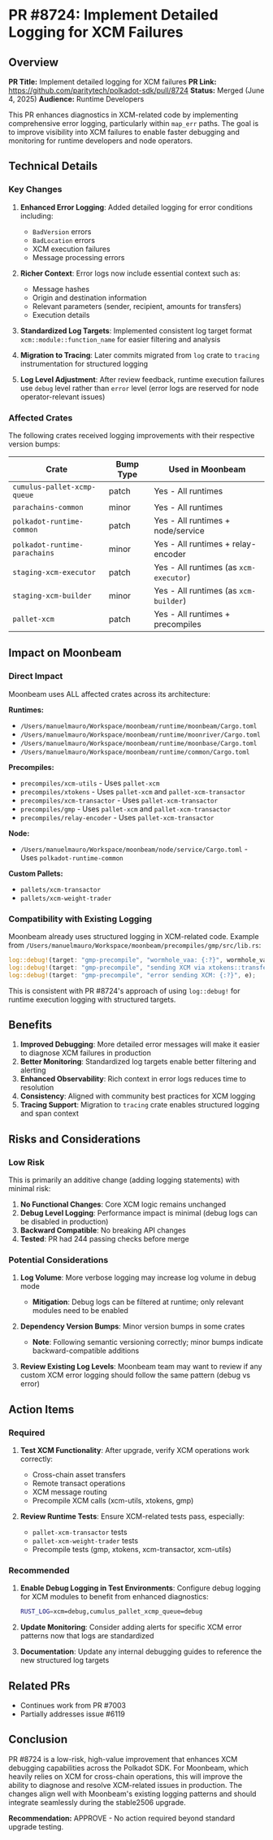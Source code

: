 # PR #8724: Implement Detailed Logging for XCM Failures

## Overview

**PR Title:** Implement detailed logging for XCM failures
**PR Link:** https://github.com/paritytech/polkadot-sdk/pull/8724
**Status:** Merged (June 4, 2025)
**Audience:** Runtime Developers

This PR enhances diagnostics in XCM-related code by implementing comprehensive error logging, particularly within `map_err` paths. The goal is to improve visibility into XCM failures to enable faster debugging and monitoring for runtime developers and node operators.

## Technical Details

### Key Changes

1. **Enhanced Error Logging**: Added detailed logging for error conditions including:
   - `BadVersion` errors
   - `BadLocation` errors
   - XCM execution failures
   - Message processing errors

2. **Richer Context**: Error logs now include essential context such as:
   - Message hashes
   - Origin and destination information
   - Relevant parameters (sender, recipient, amounts for transfers)
   - Execution details

3. **Standardized Log Targets**: Implemented consistent log target format `xcm::module::function_name` for easier filtering and analysis

4. **Migration to Tracing**: Later commits migrated from `log` crate to `tracing` instrumentation for structured logging

5. **Log Level Adjustment**: After review feedback, runtime execution failures use `debug` level rather than `error` level (error logs are reserved for node operator-relevant issues)

### Affected Crates

The following crates received logging improvements with their respective version bumps:

| Crate | Bump Type | Used in Moonbeam |
|-------|-----------|------------------|
| `cumulus-pallet-xcmp-queue` | patch | Yes - All runtimes |
| `parachains-common` | minor | Yes - All runtimes |
| `polkadot-runtime-common` | patch | Yes - All runtimes + node/service |
| `polkadot-runtime-parachains` | minor | Yes - All runtimes + relay-encoder |
| `staging-xcm-executor` | patch | Yes - All runtimes (as `xcm-executor`) |
| `staging-xcm-builder` | minor | Yes - All runtimes (as `xcm-builder`) |
| `pallet-xcm` | patch | Yes - All runtimes + precompiles |

## Impact on Moonbeam

### Direct Impact

Moonbeam uses ALL affected crates across its architecture:

**Runtimes:**
- `/Users/manuelmauro/Workspace/moonbeam/runtime/moonbeam/Cargo.toml`
- `/Users/manuelmauro/Workspace/moonbeam/runtime/moonriver/Cargo.toml`
- `/Users/manuelmauro/Workspace/moonbeam/runtime/moonbase/Cargo.toml`
- `/Users/manuelmauro/Workspace/moonbeam/runtime/common/Cargo.toml`

**Precompiles:**
- `precompiles/xcm-utils` - Uses `pallet-xcm`
- `precompiles/xtokens` - Uses `pallet-xcm` and `pallet-xcm-transactor`
- `precompiles/xcm-transactor` - Uses `pallet-xcm-transactor`
- `precompiles/gmp` - Uses `pallet-xcm` and `pallet-xcm-transactor`
- `precompiles/relay-encoder` - Uses `pallet-xcm-transactor`

**Node:**
- `/Users/manuelmauro/Workspace/moonbeam/node/service/Cargo.toml` - Uses `polkadot-runtime-common`

**Custom Pallets:**
- `pallets/xcm-transactor`
- `pallets/xcm-weight-trader`

### Compatibility with Existing Logging

Moonbeam already uses structured logging in XCM-related code. Example from `/Users/manuelmauro/Workspace/moonbeam/precompiles/gmp/src/lib.rs`:

```rust
log::debug!(target: "gmp-precompile", "wormhole_vaa: {:?}", wormhole_vaa.clone());
log::debug!(target: "gmp-precompile", "sending XCM via xtokens::transfer...");
log::debug!(target: "gmp-precompile", "error sending XCM: {:?}", e);
```

This is consistent with PR #8724's approach of using `log::debug!` for runtime execution logging with structured targets.

## Benefits

1. **Improved Debugging**: More detailed error messages will make it easier to diagnose XCM failures in production
2. **Better Monitoring**: Standardized log targets enable better filtering and alerting
3. **Enhanced Observability**: Rich context in error logs reduces time to resolution
4. **Consistency**: Aligned with community best practices for XCM logging
5. **Tracing Support**: Migration to `tracing` crate enables structured logging and span context

## Risks and Considerations

### Low Risk

This is primarily an additive change (adding logging statements) with minimal risk:

1. **No Functional Changes**: Core XCM logic remains unchanged
2. **Debug Level Logging**: Performance impact is minimal (debug logs can be disabled in production)
3. **Backward Compatible**: No breaking API changes
4. **Tested**: PR had 244 passing checks before merge

### Potential Considerations

1. **Log Volume**: More verbose logging may increase log volume in debug mode
   - **Mitigation**: Debug logs can be filtered at runtime; only relevant modules need to be enabled

2. **Dependency Version Bumps**: Minor version bumps in some crates
   - **Note**: Following semantic versioning correctly; minor bumps indicate backward-compatible additions

3. **Review Existing Log Levels**: Moonbeam team may want to review if any custom XCM error logging should follow the same pattern (debug vs error)

## Action Items

### Required

1. **Test XCM Functionality**: After upgrade, verify XCM operations work correctly:
   - Cross-chain asset transfers
   - Remote transact operations
   - XCM message routing
   - Precompile XCM calls (xcm-utils, xtokens, gmp)

2. **Review Runtime Tests**: Ensure XCM-related tests pass, especially:
   - `pallet-xcm-transactor` tests
   - `pallet-xcm-weight-trader` tests
   - Precompile tests (gmp, xtokens, xcm-transactor, xcm-utils)

### Recommended

1. **Enable Debug Logging in Test Environments**: Configure debug logging for XCM modules to benefit from enhanced diagnostics:
   ```bash
   RUST_LOG=xcm=debug,cumulus_pallet_xcmp_queue=debug
   ```

2. **Update Monitoring**: Consider adding alerts for specific XCM error patterns now that logs are standardized

3. **Documentation**: Update any internal debugging guides to reference the new structured log targets

## Related PRs

- Continues work from PR #7003
- Partially addresses issue #6119

## Conclusion

PR #8724 is a low-risk, high-value improvement that enhances XCM debugging capabilities across the Polkadot SDK. For Moonbeam, which heavily relies on XCM for cross-chain operations, this will improve the ability to diagnose and resolve XCM-related issues in production. The changes align well with Moonbeam's existing logging patterns and should integrate seamlessly during the stable2506 upgrade.

**Recommendation:** APPROVE - No action required beyond standard upgrade testing.
